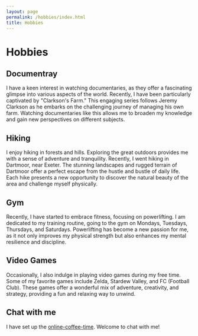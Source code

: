 ```yaml
---
layout: page
permalink: /hobbies/index.html
title: Hobbies
---
```


# Hobbies


## Documentray
I have a keen interest in watching documentaries, as they offer a fascinating glimpse into various aspects of the world. Recently, I have been particularly captivated by "Clarkson's Farm." This engaging series follows Jeremy Clarkson as he embarks on the challenging journey of managing his own farm. Watching documentaries like this allows me to broaden my knowledge and gain new perspectives on different subjects.

## Hiking
I enjoy hiking in forests and hills. Exploring the great outdoors provides me with a sense of adventure and tranquility. Recently, I went hiking in Dartmoor, near Exeter. The stunning landscapes and rugged terrain of Dartmoor offer a perfect escape from the hustle and bustle of daily life. Each hike presents a new opportunity to discover the natural beauty of the area and challenge myself physically.

## Gym
Recently, I have started to embrace fitness, focusing on powerlifting. I am dedicated to my training routine, going to the gym on Mondays, Tuesdays, Thursdays, and Saturdays. Powerlifting has become a new passion for me, as it not only improves my physical strength but also enhances my mental resilience and discipline.

## Video Games
Occasionally, I also indulge in playing video games during my free time. Some of my favorite games include Zelda, Stardew Valley, and FC (Football Club). These games offer a wonderful mix of adventure, creativity, and strategy, providing a fun and relaxing way to unwind.

## Chat with me

I have set up the [online-coffee-time](https://calendly.com/castle19983/30min). Welcome to chat with me!


